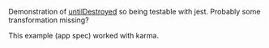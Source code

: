Demonstration of [untilDestroyed](https://github.com/ngneat/until-destroy) so being testable with jest. Probably some transformation missing?

This example (app spec) worked with karma.
